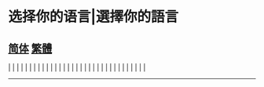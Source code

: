 # 选择你的语言|選擇你的語言

## [简体](https://coin-233.github.io/class.github.io/zh-cn.html)      [繁體](https://coin-233.github.io/class.github.io/zh-tw.html)
|
|
|
|
|
|
|
|
|
|
|
|
|
|
|
|
|
|
|
|
|
|
|
|
|
|
|
|
|
|
|
|
|

------------------------------------------------------------------------------------------------------------------
